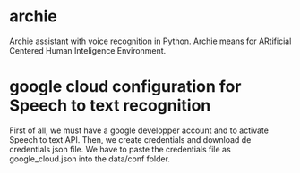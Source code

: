 # archie
Archie assistant with voice recognition in Python.
Archie means for ARtificial Centered Human Inteligence Environment.

# google cloud configuration for Speech to text recognition
First of all, we must have a google developper account and to activate Speech to text API.
Then, we create credentials and download de credentials json file.
We have to paste the credentials file as google_cloud.json into the data/conf folder.

